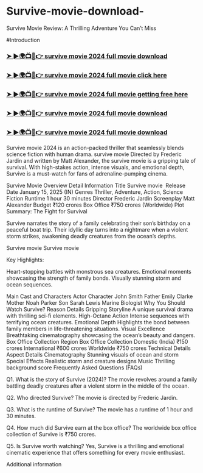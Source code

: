 # Survive-movie-download-
Survive Movie Review: A Thrilling Adventure You Can’t Miss


#Introduction
<h3><a href="https://filmyzilla1.store/survive-movie-2024/">➤ ►🌍📺📱👉 survive movie 2024 full movie download</a></h3>
<h3><a href="https://filmyzilla1.store/survive-movie-2024/">➤ ►🌍📺📱👉 survive movie 2024 full movie click here</a></h3>
<h3><a href="https://filmyzilla1.store/survive-movie-2024/">➤ ►🌍📺📱👉 survive movie 2024 full movie getting free here</a></h3>
<h3><a href="https://filmyzilla1.store/survive-movie-2024/">➤ ►🌍📺📱👉 survive movie 2024 full movie download</a></h3>
<h3><a href="https://filmyzilla1.store/survive-movie-2024/">➤ ►🌍📺📱👉 survive movie 2024 full movie download</a></h3>
Survive movie 2024 is an action-packed thriller that seamlessly blends science fiction with human drama. survive movie Directed by Frederic Jardin and written by Matt Alexander, the survive movie is a gripping tale of survival. With high-stakes action, intense visuals, and emotional depth, Survive is a must-watch for fans of adrenaline-pumping cinema.

Survive Movie Overview
Detail	Information
Title	Survive movie 
Release Date	January 15, 2025 (IN)
Genres	Thriller, Adventure, Action, Science Fiction
Runtime	1 hour 30 minutes
Director	Frederic Jardin
Screenplay	Matt Alexander
Budget	₹120 crores
Box Office	₹750 crores (Worldwide)
Plot Summary: The Fight for Survival

Survive narrates the story of a family celebrating their son’s birthday on a peaceful boat trip. Their idyllic day turns into a nightmare when a violent storm strikes, awakening deadly creatures from the ocean’s depths.

Survive movie
Survive movie

Key Highlights:

Heart-stopping battles with monstrous sea creatures.
Emotional moments showcasing the strength of family bonds.
Visually stunning storm and ocean sequences.










Main Cast and Characters
Actor	Character
John Smith	Father
Emily Clarke	Mother
Noah Parker	Son
Sarah Lewis	Marine Biologist
Why You Should Watch Survive?
Reason	Details
Gripping Storyline	A unique survival drama with thrilling sci-fi elements.
High-Octane Action	Intense sequences with terrifying ocean creatures.
Emotional Depth	Highlights the bond between family members in life-threatening situations.
Visual Excellence	Breathtaking cinematography showcasing the ocean’s beauty and dangers.
Box Office Collection
Region	Box Office Collection
Domestic (India)	₹150 crores
International	₹600 crores
Worldwide	₹750 crores
Technical Details
Aspect	Details
Cinematography	Stunning visuals of ocean and storm
Special Effects	Realistic storm and creature designs
Music	Thrilling background score
Frequently Asked Questions (FAQs)

Q1. What is the story of Survive (2024)?
The movie revolves around a family battling deadly creatures after a violent storm in the middle of the ocean.

Q2. Who directed Survive?
The movie is directed by Frederic Jardin.

Q3. What is the runtime of Survive?
The movie has a runtime of 1 hour and 30 minutes.

Q4. How much did Survive earn at the box office?
The worldwide box office collection of Survive is ₹750 crores.

Q5. Is Survive worth watching?
Yes, Survive is a thrilling and emotional cinematic experience that offers something for every movie enthusiast.

Additional information 
